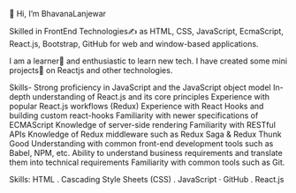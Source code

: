 👋 Hi, I’m  BhavanaLanjewar

Skilled in FrontEnd Technologies✍️ as HTML, CSS, JavaScript, EcmaScript, React.js, Bootstrap, GitHub for web and window-based applications.

I am a learner📝 and enthusiastic to learn new tech. I have created some mini projects💼 on Reactjs and other technologies.

Skills- Strong proficiency in JavaScript and the JavaScript object model In-depth understanding of React.js and its core principles Experience with popular React.js workflows (Redux) Experience with React Hooks and building custom react-hooks Familiarity with newer specifications of ECMAScript Knowledge of server-side rendering Familiarity with RESTful APIs Knowledge of Redux middleware such as Redux Saga & Redux Thunk Good Understanding with common front-end development tools such as Babel, NPM, etc. Ability to understand business requirements and translate them into technical requirements Familiarity with common tools such as Git.

Skills: HTML . Cascading Style Sheets (CSS) . JavaScript · GitHub . React.js  
